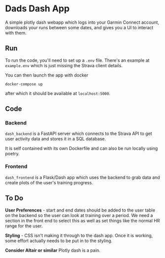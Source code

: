 # Dads Dash App

A simple plotly dash webapp which logs into your Garmin Connect account, downloads your runs between some dates, and gives you a UI to interact with them.



## Run
To run the code, you'll need to set up a `.env` file. There's an example at `example.env` which is just missing the Strava client details.

You can then launch the app with docker

```
docker-compose up
```

after which it should be available at `localhost:5000`.

## Code

### Backend
`dash_backend` is a FastAPI server which connects to the Strava API to get user activity data and stores it in a SQL database.

It is self contained with its own Dockerfile and can also be run locally using poetry.

### Frontend
`dash_frontend` is a Flask/Dash app which uses the backend to grab data and create plots of the user's training progress.


## To Do
**User Preferences** - start and end dates should be added to the user table on the backend so the user can look at training over a period. We need a section in the front end to select this as well as set things like the normal HR range for the user.

**Styling** - CSS isn't making it through to the dash app. Once it is working, some effort actually needs to be put in to the styling.

**Consider Altair or similar** Plotly dash is a pain.